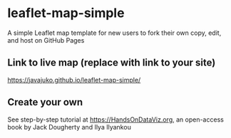 # leaflet-map-simple
A simple Leaflet map template for new users to fork their own copy, edit, and host on GitHub Pages

## Link to live map (replace with link to your site)
https://javajuko.github.io/leaflet-map-simple/

## Create your own
See step-by-step tutorial at https://HandsOnDataViz.org, an open-access book by Jack Dougherty and Ilya Ilyankou
